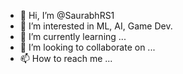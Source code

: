 - 👋 Hi, I’m @SaurabhRS1
- 👀 I’m interested in ML, AI, Game Dev.
- 🌱 I’m currently learning ...
- 💞️ I’m looking to collaborate on ...
- 📫 How to reach me ...

<!---
SaurabhRS1/SaurabhRS1 is a ✨ special ✨ repository because its `README.md` (this file) appears on your GitHub profile.
You can click the Preview link to take a look at your changes.
--->

